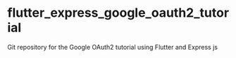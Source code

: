 # flutter_express_google_oauth2_tutorial
Git repository for the Google OAuth2 tutorial using Flutter and Express js
